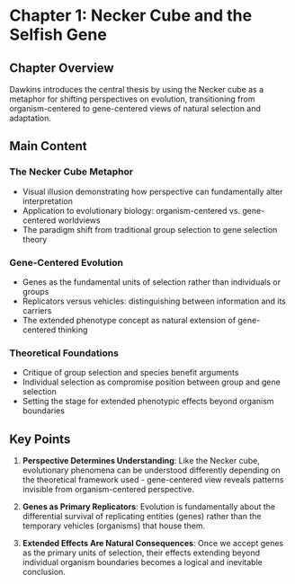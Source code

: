 # Chapter 1: Necker Cube and the Selfish Gene

## Chapter Overview
Dawkins introduces the central thesis by using the Necker cube as a metaphor for shifting perspectives on evolution, transitioning from organism-centered to gene-centered views of natural selection and adaptation.

## Main Content

### The Necker Cube Metaphor
- Visual illusion demonstrating how perspective can fundamentally alter interpretation
- Application to evolutionary biology: organism-centered vs. gene-centered worldviews
- The paradigm shift from traditional group selection to gene selection theory

### Gene-Centered Evolution
- Genes as the fundamental units of selection rather than individuals or groups
- Replicators versus vehicles: distinguishing between information and its carriers
- The extended phenotype concept as natural extension of gene-centered thinking

### Theoretical Foundations
- Critique of group selection and species benefit arguments
- Individual selection as compromise position between group and gene selection
- Setting the stage for extended phenotypic effects beyond organism boundaries

## Key Points

1. **Perspective Determines Understanding**: Like the Necker cube, evolutionary phenomena can be understood differently depending on the theoretical framework used - gene-centered view reveals patterns invisible from organism-centered perspective.

2. **Genes as Primary Replicators**: Evolution is fundamentally about the differential survival of replicating entities (genes) rather than the temporary vehicles (organisms) that house them.

3. **Extended Effects Are Natural Consequences**: Once we accept genes as the primary units of selection, their effects extending beyond individual organism boundaries becomes a logical and inevitable conclusion.